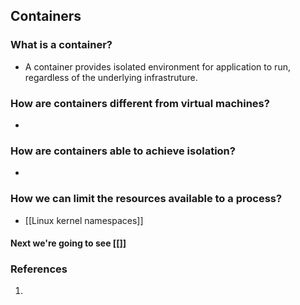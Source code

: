 ## Containers

### What is a container?
- A container provides isolated environment for application to run, regardless of the underlying infrastruture.
### How are containers different from virtual machines?
-
### How are containers able to achieve isolation?
-
### How we can limit the resources available to a process?

- [[Linux kernel namespaces]]

#### Next we're going to see [[]]
### References
1.